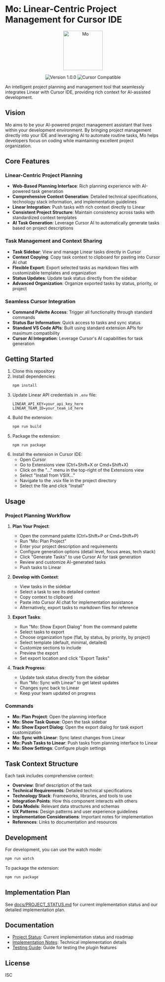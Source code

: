 # Mo: Linear-Centric Project Management for Cursor IDE

<p align="center">
  <img src="assets/icon.png" alt="Mo" width="128" height="128">
</p>

<p align="center">
  <img src="https://img.shields.io/badge/version-1.0.0-blue" alt="Version 1.0.0">
  <img src="https://img.shields.io/badge/cursor-compatible-brightgreen" alt="Cursor Compatible">
</p>

An intelligent project planning and management tool that seamlessly integrates Linear with Cursor IDE, providing rich context for AI-assisted development.

## Vision

Mo aims to be your AI-powered project management assistant that lives within your development environment. By bringing project management directly into your IDE and leveraging AI to automate routine tasks, Mo helps developers focus on coding while maintaining excellent project organization.

## Core Features

### Linear-Centric Project Planning
- **Web-Based Planning Interface**: Rich planning experience with AI-powered task generation
- **Comprehensive Context Generation**: Detailed technical specifications, technology stack information, and implementation guidelines
- **Linear Integration**: Push tasks with rich context directly to Linear
- **Consistent Project Structure**: Maintain consistency across tasks with standardized context templates
- **AI Task Generation**: Leverage Cursor AI to automatically generate tasks based on project descriptions

### Task Management and Context Sharing
- **Task Sidebar**: View and manage Linear tasks directly in Cursor
- **Context Copying**: Copy task context to clipboard for pasting into Cursor AI chat
- **Flexible Export**: Export selected tasks as markdown files with customizable templates and organization
- **Status Updates**: Update task status directly from the sidebar
- **Advanced Organization**: Organize exported tasks by status, priority, or project

### Seamless Cursor Integration
- **Command Palette Access**: Trigger all functionality through standard commands
- **Status Bar Information**: Quick access to tasks and sync status
- **Standard VS Code APIs**: Built using standard extension APIs for maximum compatibility
- **Cursor AI Integration**: Leverage Cursor's AI capabilities for task generation

## Getting Started

1. Clone this repository
2. Install dependencies:
   ```bash
   npm install
   ```
3. Update Linear API credentials in `.env` file:
   ```
   LINEAR_API_KEY=your_api_key_here
   LINEAR_TEAM_ID=your_team_id_here
   ```
4. Build the extension:
   ```bash
   npm run build
   ```
5. Package the extension:
   ```bash
   npm run package
   ```
6. Install the extension in Cursor IDE:
   - Open Cursor
   - Go to Extensions view (Ctrl+Shift+X or Cmd+Shift+X)
   - Click on the "..." menu in the top-right of the Extensions view
   - Select "Install from VSIX..."
   - Navigate to the .vsix file in the project directory
   - Select the file and click "Install"

## Usage

### Project Planning Workflow

1. **Plan Your Project**:
   - Open the command palette (Ctrl+Shift+P or Cmd+Shift+P)
   - Run "Mo: Plan Project"
   - Enter your project description and requirements
   - Configure generation options (detail level, focus areas, tech stack)
   - Click "Generate Tasks" to use Cursor AI for task generation
   - Review and customize AI-generated tasks
   - Push tasks to Linear

2. **Develop with Context**:
   - View tasks in the sidebar
   - Select a task to see its detailed context
   - Copy context to clipboard
   - Paste into Cursor AI chat for implementation assistance
   - Alternatively, export tasks to markdown files for reference

3. **Export Tasks**:
   - Run "Mo: Show Export Dialog" from the command palette
   - Select tasks to export
   - Choose organization type (flat, by status, by priority, by project)
   - Select template (default, minimal, detailed)
   - Customize sections to include
   - Preview the export
   - Set export location and click "Export Tasks"

4. **Track Progress**:
   - Update task status directly from the sidebar
   - Run "Mo: Sync with Linear" to get latest updates
   - Changes sync back to Linear
   - Keep your team updated on progress

### Commands

- **Mo: Plan Project**: Open the planning interface
- **Mo: Show Task Queue**: Open the task sidebar
- **Mo: Show Export Dialog**: Open the export dialog for task export customization
- **Mo: Sync with Linear**: Sync latest changes from Linear
- **Mo: Push Tasks to Linear**: Push tasks from planning interface to Linear
- **Mo: Show Settings**: Configure plugin settings

## Task Context Structure

Each task includes comprehensive context:

- **Overview**: Brief description of the task
- **Technical Requirements**: Detailed technical specifications
- **Technology Stack**: Frameworks, libraries, and tools to use
- **Integration Points**: How this component interacts with others
- **Data Models**: Relevant data structures and schemas
- **UX Patterns**: Design patterns and user experience guidelines
- **Implementation Considerations**: Important notes for implementation
- **References**: Links to documentation and resources

## Development

For development, you can use the watch mode:

```bash
npm run watch
```

To package the extension:

```bash
npm run package
```

## Implementation Plan

See [docs/PROJECT_STATUS.md](./docs/PROJECT_STATUS.md) for current implementation status and our detailed implementation plan.

## Documentation

- [Project Status](./docs/PROJECT_STATUS.md): Current implementation status and roadmap
- [Implementation Notes](./docs/IMPLEMENTATION_NOTES.md): Technical implementation details
- [Testing Guide](./docs/TESTING.md): Guide for testing the plugin features

## License

ISC 